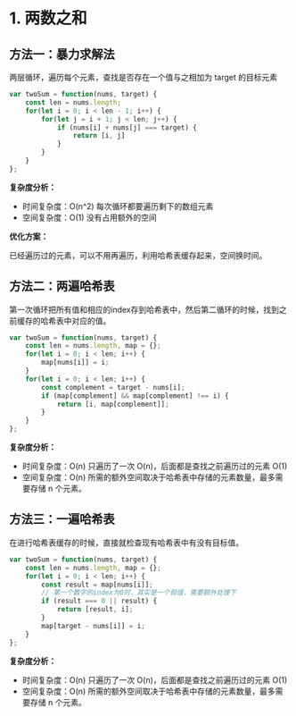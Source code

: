 # 1. 两数之和

## 方法一：暴力求解法

两层循环，遍历每个元素，查找是否存在一个值与之相加为 target 的目标元素

```js
var twoSum = function(nums, target) {
    const len = nums.length;
    for(let i = 0; i < len - 1; i++) {
        for(let j = i + 1; j < len; j++) {
            if (nums[i] + nums[j] === target) {
                return [i, j]
            }
        }
    }
};
```

**复杂度分析：**

- 时间复杂度：O(n^2)
    每次循环都要遍历剩下的数组元素
- 空间复杂度：O(1)
    没有占用额外的空间

**优化方案：**

已经遍历过的元素，可以不用再遍历，利用哈希表缓存起来，空间换时间。

## 方法二：两遍哈希表

第一次循环把所有值和相应的index存到哈希表中，然后第二循环的时候，找到之前缓存的哈希表中对应的值。

```js
var twoSum = function(nums, target) {
    const len = nums.length, map = {};
    for(let i = 0; i < len; i++) {
        map[nums[i]] = i;
    }
    for(let i = 0; i < len; i++) {
        const complement = target - nums[i];
        if (map[complement] && map[complement] !== i) {
            return [i, map[complement]];
        }
    }
};
```

**复杂度分析：**

- 时间复杂度：O(n)
  只遍历了一次 O(n)，后面都是查找之前遍历过的元素 O(1)
- 空间复杂度：O(n)
  所需的额外空间取决于哈希表中存储的元素数量，最多需要存储 n 个元素。

## 方法三：一遍哈希表

在进行哈希表缓存的时候，直接就检查现有哈希表中有没有目标值。

```js
var twoSum = function(nums, target) {
    const len = nums.length, map = {};
    for(let i = 0; i < len; i++) {
        const result = map[nums[i]];
        // 第一个数字的index为0时，其实是一个假值，需要额外处理下
        if (result === 0 || result) {
            return [result, i];
        }
        map[target - nums[i]] = i;
    }
};
```

**复杂度分析：**

- 时间复杂度：O(n)
  只遍历了一次 O(n)，后面都是查找之前遍历过的元素 O(1)
- 空间复杂度：O(n)
  所需的额外空间取决于哈希表中存储的元素数量，最多需要存储 n 个元素。
